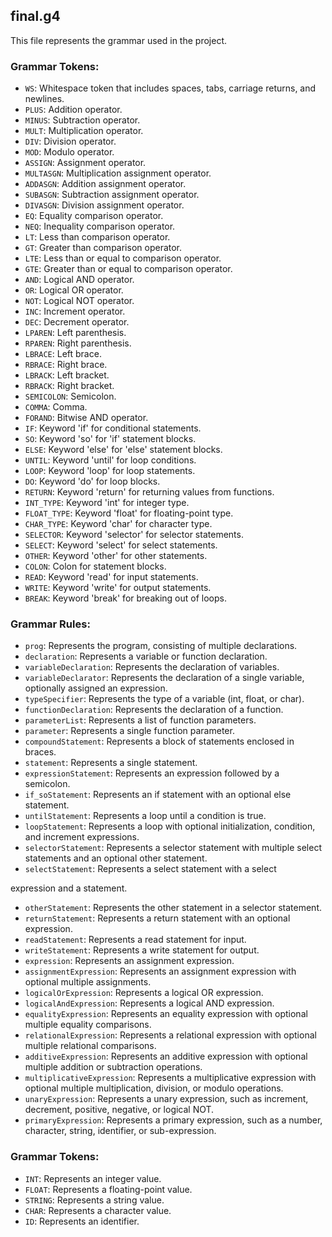 ## final.g4

This file represents the grammar used in the project.

### Grammar Tokens:

- `WS`: Whitespace token that includes spaces, tabs, carriage returns, and newlines.
- `PLUS`: Addition operator.
- `MINUS`: Subtraction operator.
- `MULT`: Multiplication operator.
- `DIV`: Division operator.
- `MOD`: Modulo operator.
- `ASSIGN`: Assignment operator.
- `MULTASGN`: Multiplication assignment operator.
- `ADDASGN`: Addition assignment operator.
- `SUBASGN`: Subtraction assignment operator.
- `DIVASGN`: Division assignment operator.
- `EQ`: Equality comparison operator.
- `NEQ`: Inequality comparison operator.
- `LT`: Less than comparison operator.
- `GT`: Greater than comparison operator.
- `LTE`: Less than or equal to comparison operator.
- `GTE`: Greater than or equal to comparison operator.
- `AND`: Logical AND operator.
- `OR`: Logical OR operator.
- `NOT`: Logical NOT operator.
- `INC`: Increment operator.
- `DEC`: Decrement operator.
- `LPAREN`: Left parenthesis.
- `RPAREN`: Right parenthesis.
- `LBRACE`: Left brace.
- `RBRACE`: Right brace.
- `LBRACK`: Left bracket.
- `RBRACK`: Right bracket.
- `SEMICOLON`: Semicolon.
- `COMMA`: Comma.
- `FORAND`: Bitwise AND operator.
- `IF`: Keyword 'if' for conditional statements.
- `SO`: Keyword 'so' for 'if' statement blocks.
- `ELSE`: Keyword 'else' for 'else' statement blocks.
- `UNTIL`: Keyword 'until' for loop conditions.
- `LOOP`: Keyword 'loop' for loop statements.
- `DO`: Keyword 'do' for loop blocks.
- `RETURN`: Keyword 'return' for returning values from functions.
- `INT_TYPE`: Keyword 'int' for integer type.
- `FLOAT_TYPE`: Keyword 'float' for floating-point type.
- `CHAR_TYPE`: Keyword 'char' for character type.
- `SELECTOR`: Keyword 'selector' for selector statements.
- `SELECT`: Keyword 'select' for select statements.
- `OTHER`: Keyword 'other' for other statements.
- `COLON`: Colon for statement blocks.
- `READ`: Keyword 'read' for input statements.
- `WRITE`: Keyword 'write' for output statements.
- `BREAK`: Keyword 'break' for breaking out of loops.

### Grammar Rules:

- `prog`: Represents the program, consisting of multiple declarations.
- `declaration`: Represents a variable or function declaration.
- `variableDeclaration`: Represents the declaration of variables.
- `variableDeclarator`: Represents the declaration of a single variable, optionally assigned an expression.
- `typeSpecifier`: Represents the type of a variable (int, float, or char).
- `functionDeclaration`: Represents the declaration of a function.
- `parameterList`: Represents a list of function parameters.
- `parameter`: Represents a single function parameter.
- `compoundStatement`: Represents a block of statements enclosed in braces.
- `statement`: Represents a single statement.
- `expressionStatement`: Represents an expression followed by a semicolon.
- `if_soStatement`: Represents an if statement with an optional else statement.
- `untilStatement`: Represents a loop until a condition is true.
- `loopStatement`: Represents a loop with optional initialization, condition, and increment expressions.
- `selectorStatement`: Represents a selector statement with multiple select statements and an optional other statement.
- `selectStatement`: Represents a select statement with a select

 expression and a statement.
- `otherStatement`: Represents the other statement in a selector statement.
- `returnStatement`: Represents a return statement with an optional expression.
- `readStatement`: Represents a read statement for input.
- `writeStatement`: Represents a write statement for output.
- `expression`: Represents an assignment expression.
- `assignmentExpression`: Represents an assignment expression with optional multiple assignments.
- `logicalOrExpression`: Represents a logical OR expression.
- `logicalAndExpression`: Represents a logical AND expression.
- `equalityExpression`: Represents an equality expression with optional multiple equality comparisons.
- `relationalExpression`: Represents a relational expression with optional multiple relational comparisons.
- `additiveExpression`: Represents an additive expression with optional multiple addition or subtraction operations.
- `multiplicativeExpression`: Represents a multiplicative expression with optional multiple multiplication, division, or modulo operations.
- `unaryExpression`: Represents a unary expression, such as increment, decrement, positive, negative, or logical NOT.
- `primaryExpression`: Represents a primary expression, such as a number, character, string, identifier, or sub-expression.

### Grammar Tokens:

- `INT`: Represents an integer value.
- `FLOAT`: Represents a floating-point value.
- `STRING`: Represents a string value.
- `CHAR`: Represents a character value.
- `ID`: Represents an identifier.